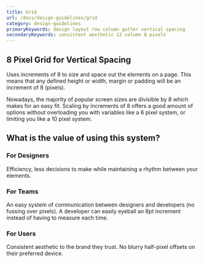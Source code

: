 ```yaml
---
title: Grid
url: /docs/design-guidelines/grid
category: design-guidelines
primaryKeywords: design layout row column gutter vertical spacing
secondaryKeywords: consistent aesthetic 12 column 8 pixels
---
```


## 8 Pixel Grid for Vertical Spacing
Uses increments of 8 to size and space out the elements on a page. This means that any defined height or width, margin or padding will be an increment of 8 (pixels).

Nowadays, the majority of popular screen sizes are divisible by 8 which makes for an easy fit. Scaling by increments of 8 offers a good amount of options without overloading you with variables like a 6 pixel system, or limiting you like a 10 pixel system.

## What is the value of using this system?

### For Designers
Efficiency, less decisions to make while maintaining a rhythm between your elements.

### For Teams
An easy system of communication between designers and developers (no fussing over pixels). A developer can easily eyeball an 8pt increment instead of having to measure each time.

### For Users
Consistent aesthetic to the brand they trust. No blurry half-pixel offsets on their preferred device.
